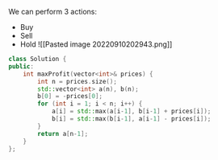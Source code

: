 We can perform 3 actions:
 - Buy
 - Sell
 - Hold
![[Pasted image 20220910202943.png]]
```cpp
class Solution {
public:
    int maxProfit(vector<int>& prices) {
        int n = prices.size();
        std::vector<int> a(n), b(n);
        b[0] = -prices[0];
        for (int i = 1; i < n; i++) {
            a[i] = std::max(a[i-1], b[i-1] + prices[i]);
            b[i] = std::max(b[i-1], a[i-1] - prices[i]);
        }
        return a[n-1];
    }
};
```